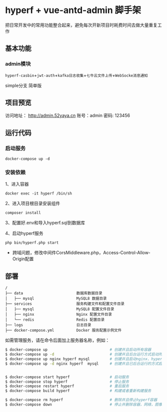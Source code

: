 # hyperf + vue-antd-admin 脚手架
把日常开发中的常用功能整合起来，避免每次开新项目时耗费时间去做大量重复工作

## 基本功能

### admin模块

`hyperf-casbin`+`jwt-auth`+`kafka日志收集`+`七牛云文件上传`+`WebSocke消息通知`


simple分支 简单版

## 项目预览
访问地址： http://admin.52yaya.cn 账号：admin 密码: 123456


## 运行代码

### 启动服务

```shell
docker-compose up -d 
```
### 安装依赖
1、进入容器
```shell
docker exec -it hyperf /bin/sh
```
2、进入项目根目录安装组件
```shell
composer install
```
3、配置好.env和导入hyperf.sql到数据库

4、启动hyperf服务
```shell
php bin/hyperf.php start
```
- 跨域问题，修改中间件CorsMiddleware.php，Access-Control-Allow-Origin配置

## 部署

```
/
├── data                        数据库数据目录
│   ├── mysql                   MySQL8 数据目录
├── services                    服务构建文件和配置文件目录
│   ├── mysql                   MySQL8 配置文件目录
│   ├── nginx                   Nginx 配置文件目录
│   └── redis                   Redis 配置目录
├── logs                        日志目录
├── docker-compose.yml          Docker 服务配置示例文件
```
如需管理服务，请在命令后面加上服务器名称，例如：
```bash
$ docker-compose up                            # 创建并且启动所有容器
$ docker-compose up -d                         # 创建并且后台运行方式启动所有容器
$ docker-compose up nginx hyperf mysql         # 创建并且启动nginx、hyperf、mysql的多个容器
$ docker-compose up -d nginx hyperf  mysql     # 创建并且已后台运行的方式启动nginx、hyperf、mysql容器


$ docker-compose start hyperf                  # 启动服务
$ docker-compose stop hyperf                   # 停止服务
$ docker-compose restart hyperf                # 重启服务
$ docker-compose build hyperf                  # 构建或者重新构建服务

$ docker-compose rm hyperf                     # 删除并且停止hyperf容器
$ docker-compose down                          # 停止并删除容器，网络，图像和挂载卷
```